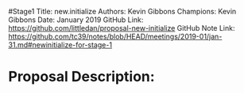 #Stage1
Title: new.initialize
Authors: Kevin Gibbons
Champions: Kevin Gibbons
Date: January 2019
GitHub Link: https://github.com/littledan/proposal-new-initialize
GitHub Note Link: https://github.com/tc39/notes/blob/HEAD/meetings/2019-01/jan-31.md#newinitialize-for-stage-1

# Proposal Description:
